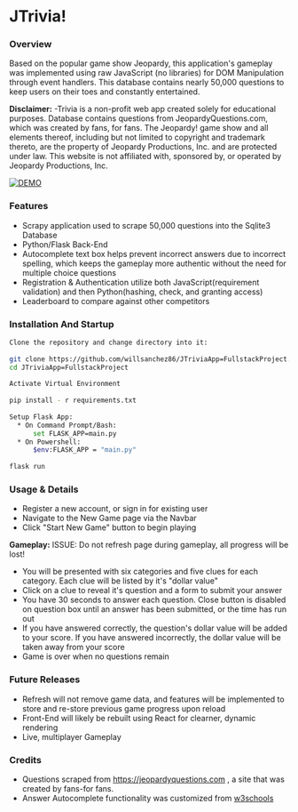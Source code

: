 # JTrivia!
### Overview
Based on the popular game show Jeopardy, this application's gameplay was implemented using raw JavaScript (no libraries) for DOM Manipulation through event handlers. This database contains nearly 50,000 questions to keep users on their toes and constantly entertained. 

<strong>Disclaimer:</strong>  -Trivia is a non-profit web app created solely for educational purposes. Database contains questions from JeopardyQuestions.com, which was created by fans, for fans. The Jeopardy! game show and all elements thereof, including but not limited to copyright and trademark thereto, are the property of Jeopardy Productions, Inc. and are protected under law. This website is not affiliated with, sponsored by, or operated by Jeopardy Productions, Inc.

<a href="https://will-jtrivia.herokuapp.com/"><img src="https://img.shields.io/badge/-DEMO-4E69C8?style=for-the-badge&logo=appveyor;link=https://will-jtrivia.herokuapp.com/" alt="DEMO"></a>


### Features
* Scrapy application used to scrape 50,000 questions into the Sqlite3 Database
* Python/Flask Back-End 
* Autocomplete text box helps prevent incorrect answers due to incorrect spelling, which keeps the gameplay more authentic without the need for multiple choice questions
* Registration & Authentication utilize both JavaScript(requirement validation) and then Python(hashing, check, and granting access)
* Leaderboard to compare against other competitors


### Installation And Startup
```bash
Clone the repository and change directory into it:
  
git clone https://github.com/willsanchez86/JTriviaApp=FullstackProject.git 
cd JTriviaApp=FullstackProject
  
Activate Virtual Environment
  
pip install - r requirements.txt
  
Setup Flask App:
  * On Command Prompt/Bash:
      set FLASK_APP=main.py
  * On Powershell:
      $env:FLASK_APP = "main.py"
      
flask run
```




### Usage & Details
* Register a new account, or sign in for existing user
* Navigate to the New Game page via the Navbar
* Click "Start New Game" button to begin playing

<strong>Gameplay:</strong>
ISSUE: Do not refresh page during gameplay, all progress will be lost!

* You will be presented with six categories and five clues for each category. Each clue will be listed by it's "dollar value"
* Click on a clue to reveal it's question and a form to submit your answer
* You have 30 seconds to answer each question. Close button is disabled on question box until an answer has been submitted, or the time has run out
* If you have answered correctly, the question's dollar value will be added to your score. If you have answered incorrectly, the dollar value will be taken away from your score
* Game is over when no questions remain

### Future Releases
* Refresh will not remove game data, and features will be implemented to store and re-store previous game progress upon reload
* Front-End will likely be rebuilt using React for clearner, dynamic rendering
* Live, multiplayer Gameplay



### Credits
* Questions scraped from https://jeopardyquestions.com , a site that was created by fans-for fans. 
* Answer Autocomplete functionality was customized from <a href="https://www.w3schools.com/howto/howto_js_autocomplete.asp">w3schools</a>
